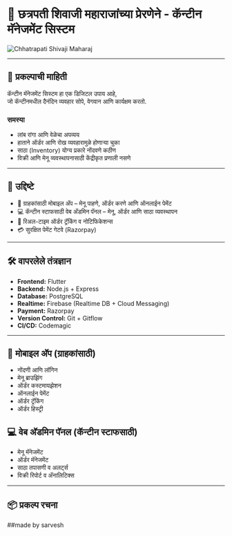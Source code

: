 # 🙏 छत्रपती शिवाजी महाराजांच्या प्रेरणेने - कॅन्टीन मॅनेजमेंट सिस्टम

![Chhatrapati Shivaji Maharaj](https://github.com/25sarvesh2005/v0-canteen-management-system/blob/main/public/Screenshot%202025-09-28%20164220.png)

---

## 📖 प्रकल्पाची माहिती

कॅन्टीन मॅनेजमेंट सिस्टम हा एक डिजिटल उपाय आहे,  
जो कॅन्टीनमधील दैनंदिन व्यवहार सोपे, वेगवान आणि कार्यक्षम करतो.  

### समस्या
- लांब रांगा आणि वेळेचा अपव्यय  
- हाताने ऑर्डर आणि रोख व्यवहारामुळे होणाऱ्या चुका  
- साठा (Inventory) योग्य प्रकारे नोंदवणे कठीण  
- विक्री आणि मेनू व्यवस्थापनासाठी केंद्रीकृत प्रणाली नसणे  

---

## 🎯 उद्दिष्टे

- 📱 ग्राहकांसाठी मोबाइल अ‍ॅप – मेनू पाहणे, ऑर्डर करणे आणि ऑनलाईन पेमेंट  
- 💻 कॅन्टीन स्टाफसाठी वेब अ‍ॅडमिन पॅनल – मेनू, ऑर्डर आणि साठा व्यवस्थापन  
- 🔔 रिअल-टाइम ऑर्डर ट्रॅकिंग व नोटिफिकेशन्स  
- 💳 सुरक्षित पेमेंट गेटवे (Razorpay)  

---

## 🛠️ वापरलेले तंत्रज्ञान

- **Frontend:** Flutter  
- **Backend:** Node.js + Express  
- **Database:** PostgreSQL  
- **Realtime:** Firebase (Realtime DB + Cloud Messaging)  
- **Payment:** Razorpay  
- **Version Control:** Git + Gitflow  
- **CI/CD:** Codemagic  

---

## 📱 मोबाइल अ‍ॅप (ग्राहकांसाठी)
- नोंदणी आणि लॉगिन  
- मेनू ब्राउझिंग  
- ऑर्डर कस्टमायझेशन  
- ऑनलाईन पेमेंट  
- ऑर्डर ट्रॅकिंग  
- ऑर्डर हिस्ट्री  

## 💻 वेब अ‍ॅडमिन पॅनल (कॅन्टीन स्टाफसाठी)
- मेनू मॅनेजमेंट  
- ऑर्डर मॅनेजमेंट  
- साठा तपासणी व अलर्ट्स  
- विक्री रिपोर्ट व अ‍ॅनालिटिक्स  

---

## 📦 प्रकल्प रचना


##made by sarvesh
